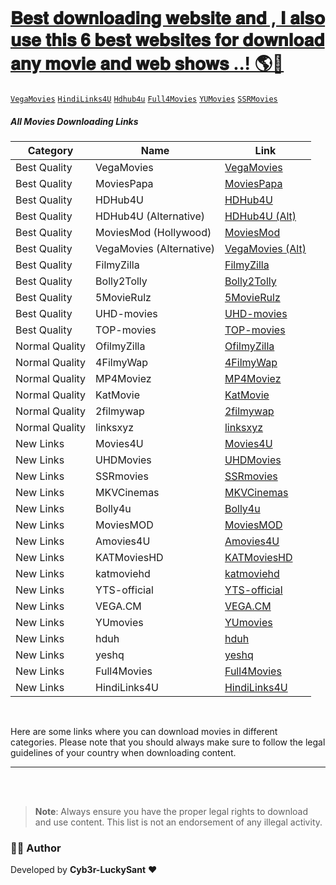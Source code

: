 <p align="center">
  <a href="#"><img src="http://readme-typing-svg.herokuapp.com?color=d1fa02&center=true&vCenter=true&multiline=false&lines=Download+movies+and+Web+Shows" alt="">
</p>

# 𝐁𝐞𝐬𝐭 𝐝𝐨𝐰𝐧𝐥𝐨𝐚𝐝𝐢𝐧𝐠 𝐰𝐞𝐛𝐬𝐢𝐭𝐞 𝐚𝐧𝐝 , 𝐈 𝐚𝐥𝐬𝐨 𝐮𝐬𝐞 𝐭𝐡𝐢𝐬 𝟔 𝐛𝐞𝐬𝐭 𝐰𝐞𝐛𝐬𝐢𝐭𝐞𝐬 𝐟𝐨𝐫 𝐝𝐨𝐰𝐧𝐥𝐨𝐚𝐝 𝐚𝐧𝐲 𝐦𝐨𝐯𝐢𝐞 𝐚𝐧𝐝 𝐰𝐞𝐛 𝐬𝐡𝐨𝐰𝐬 ..! 🌎💖
[`VegaMovies`](https://vegamovies.phd/)
[`HindiLinks4U`](https://hindilinks4u.express/)
[`Hdhub4u`](https://hdhub4u.spa/)
[`Full4Movies`](https://www.full4movies.food/)
[`YUMovies`](https://Yupmovie.com)
[`SSRMovies`](https://ssrmovies.wf/)


##### All Movies Downloading Links 


| Category          | Name                                  | Link                                     |
|-------------------|---------------------------------------|------------------------------------------|
| Best Quality      | VegaMovies                           | [VegaMovies](https://vegamovies.phd/)   |
| Best Quality      | MoviesPapa                           | [MoviesPapa](https://www.moviespapa.london/) |
| Best Quality      | HDHub4U                              | [HDHub4U](https://hdhub4u.tattoo/)      |
| Best Quality      | HDHub4U (Alternative)                | [HDHub4U (Alt)](https://hdhub4u.capetown/) |
| Best Quality      | MoviesMod (Hollywood)                | [MoviesMod](https://moviesmod.bid/movies/hollywood/) |
| Best Quality      | VegaMovies (Alternative)             | [VegaMovies (Alt)](https://vegamovies.as/) |
| Best Quality      | FilmyZilla                           | [FilmyZilla](https://filmyzilla.olamovies.in/) |
| Best Quality      | Bolly2Tolly                          | [Bolly2Tolly](https://www.bolly2tolly.net/) |
| Best Quality      | 5MovieRulz                           | [5MovieRulz](https://www.5movierulz.io/) |
| Best Quality      | UHD-movies                           | [UHD-movies](https://uhdmovies.bet/)    |
| Best Quality      | TOP-movies                           | [TOP-movies](https://topmovies.bet/)    |
| Normal Quality    | OfilmyZilla                          | [OfilmyZilla](https://www.ofilmyzilla.firm.in/) |
| Normal Quality    | 4FilmyWap                            | [4FilmyWap](https://www.4filmywap.com/) |
| Normal Quality    | MP4Moviez                            | [MP4Moviez](https://www.mp4moviez.camera/) |
| Normal Quality    | KatMovie                             | [KatMovie](https://katmovie.helpsarkari.com/choose-year.php) |
| Normal Quality    | 2filmywap                            | [2filmywap](https://www.2filmywap.net/) |
| Normal Quality    | linksxyz                             | [linksxyz](https://linksxyz.com/)       |
| New Links         | Movies4U                             | [Movies4U](https://movies4u.prof/)      |
| New Links         | UHDMovies                            | [UHDMovies](https://uhdmovies.boo/)     |
| New Links         | SSRmovies                            | [SSRmovies](https://ssrmovies.wf/)      |
| New Links         | MKVCinemas                           | [MKVCinemas](https://mkvcinemas.how/)   |
| New Links         | Bolly4u                              | [Bolly4u](https://bolly4u.cab/)         |
| New Links         | MoviesMOD                            | [MoviesMOD](https://themoviesmod.dev/)  |
| New Links         | Amovies4U                            | [Amovies4U](https://amovies4u.com/)     |
| New Links         | KATMoviesHD                          | [KATMoviesHD](https://wwv.katmoviehd.is/) |
| New Links         | katmoviehd                           | [katmoviehd](https://katmoviehd.nexus/) |
| New Links         | YTS-official                         | [YTS-official](https://yts-official.mx/) |
| New Links         | VEGA.CM                              | [VEGA.CM](https://vegamovies.cm/)       |
| New Links         | YUmovies                             | [YUmovies](https://Yupmovie.com)        |
| New Links         | hduh                                 | [hduh](https://hdhub.sbs/)              |
| New Links         | yeshq                                | [yeshq](https://yeshq.biz/)             |
| New Links         | Full4Movies                          | [Full4Movies](https://www.full4movies.food/) |
| New Links         | HindiLinks4U                         | [HindiLinks4U](https://hindilinks4u.express/) |

<br>

Here are some links where you can download movies in different categories. Please note that you should always make sure to follow the legal guidelines of your country when downloading content.

---
<br>

<!--
####  list of link 
1. [VegaMovies](https://vegamovies.phd/)
2. [MoviesPapa](https://www.moviespapa.london/)
3. [HDHub4U](https://hdhub4u.tattoo/)
4. [HDHub4U (Alternative)](https://hdhub4u.capetown/)
5. [MoviesMod (Hollywood)](https://moviesmod.bid/movies/hollywood/)
6. [VegaMovies (Alternative)](https://vegamovies.as/)
7. [FilmyZilla](https://filmyzilla.olamovies.in/)
8. [Bolly2Tolly](https://www.bolly2tolly.net/)
9. [5MovieRulz](https://www.5movierulz.io/)
10. [UHD-movies](https://uhdmovies.bet/)
11. [TOP-movies](https://topmovies.bet/)
12. [OfilmyZilla](https://www.ofilmyzilla.firm.in/)
13. [4FilmyWap](https://www.4filmywap.com/)
14. [MP4Moviez](https://www.mp4moviez.camera/)
15. [KatMovie](https://katmovie.helpsarkari.com/choose-year.php)
16. [2FilmyWap](https://www.2filmywap.net/)
17. [LinksXYZ](https://linksxyz.com/)
18. [Movies4U](https://movies4u.prof/)
19. [UHDMovies](https://uhdmovies.boo/)
20. [SSRMovies](https://ssrmovies.wf/)
21. [MKVCinemas](https://mkvcinemas.how/)
22. [Bolly4U](https://bolly4u.cab/)
23. [MoviesMOD](https://themoviesmod.dev/)
24. [Amovies4U](https://amovies4u.com/)
25. [KATMoviesHD](https://wwv.katmoviehd.is/)
26. [KatMovieHD](https://katmoviehd.nexus/)
27. [YTS Official](https://yts-official.mx/)
28. [Vega.CM](https://vegamovies.cm/)
29. [YUMovies](https://Yupmovie.com)
30. [HDHub](https://hdhub.sbs/)
31. [YesHQ](https://yeshq.biz/)
32. [Full4Movies](https://www.full4movies.food/)
33. [HindiLinks4U](https://hindilinks4u.express/)
-->
<br>

> **Note**: Always ensure you have the proper legal rights to download and use content. This list is not an endorsement of any illegal activity.

### 👨‍💻 Author  
Developed by **Cyb3r-LuckySant** ❤️  



